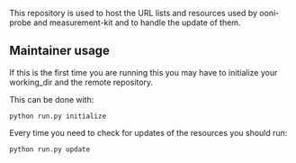 This repository is used to host the URL lists and resources used by ooni-probe
and measurement-kit and to handle the update of them.

## Maintainer usage

If this is the first time you are running this you may have to initialize your
working_dir and the remote repository.

This can be done with:

```
python run.py initialize
```

Every time you need to check for updates of the resources you should run:

```
python run.py update
```

